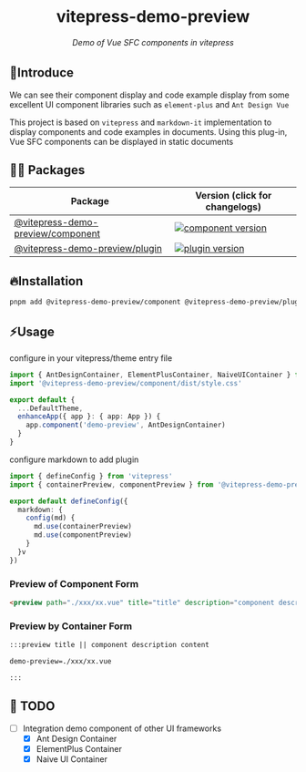 <div align="center">
	<h1 style="margin:10px">vitepress-demo-preview</h1>
	<h6 align="center">Demo of Vue SFC components in vitepress</h6>
</div>

## 🎉Introduce

We can see their component display and code example display from some excellent UI component libraries such as `element-plus` and `Ant Design Vue`

This project is based on `vitepress` and `markdown-it` implementation to display components and code examples in documents. Using this plug-in, Vue SFC components can be displayed in static documents

## 🏄‍♂️ Packages

| Package                                                 | Version (click for changelogs)                                                                                      |
| ------------------------------------------------------- | ------------------------------------------------------------------------------------------------------------------- |
| [@vitepress-demo-preview/component](packages/component) | [![component version](https://badgen.net/npm/v/@vitepress-demo-preview/component)](packages/component/CHANGELOG.md) |
| [@vitepress-demo-preview/plugin](packages/plugin)       | [![plugin version](https://badgen.net/npm/v/@vitepress-demo-preview/plugin)](packages/plugin/CHANGELOG.md)          |

## 🔥Installation

```sh
pnpm add @vitepress-demo-preview/component @vitepress-demo-preview/plugin
```

## ⚡Usage

configure in your vitepress/theme entry file

```ts
import { AntDesignContainer, ElementPlusContainer, NaiveUIContainer } from '@vitepress-demo-preview/component'
import '@vitepress-demo-preview/component/dist/style.css'

export default {
  ...DefaultTheme,
  enhanceApp({ app }: { app: App }) {
    app.component('demo-preview', AntDesignContainer)
  }
}
```

configure markdown to add plugin

```ts
import { defineConfig } from 'vitepress'
import { containerPreview, componentPreview } from '@vitepress-demo-preview/plugin'

export default defineConfig({
  markdown: {
    config(md) {
      md.use(containerPreview)
      md.use(componentPreview)
    }
  }v
})
```

### Preview of Component Form

```md
<preview path="./xxx/xx.vue" title="title" description="component description content"></preview>
```

### Preview by Container Form

```md
:::preview title || component description content

demo-preview=./xxx/xx.vue

:::
```

## 👊 TODO

- [ ] Integration demo component of other UI frameworks
  - [x] Ant Design Container
  - [x] ElementPlus Container
  - [x] Naive UI Container
